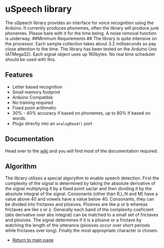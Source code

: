 # uSpeech library #
The uSpeech library provides an interface for voice recognition using the Arduino. It currently produces phonemes, often the library will produce junk phonemes. Please bare with it for the time being. A noise removal function is underway.
##Minimum Requirements ##
The library is quite intensive on the processor. Each sample collection takes about 3.2 milliseconds so pay close attention to the time. The library has been tested on the Arduino Uno (ATMega32). Each signal object uses up 160bytes. No real time scheduler should be used with this.

## Features ##
 - Letter based recognition
 - Small memory footprint
 - Arduino Compatible
 - No training required
 - Fixed point arithmetic
 - 30% - 40% accuracy if based on phonemes, up to 80% if based on words.
 - Plugs directly into an ``analogRead()`` port

## Documentation ##

Head over to the [wiki](https://github.com/arjo129/uSpeech/wiki) and you will find most of the documentation required.

## Algorithm ##
The library utilizes a special algorythm to enable speech detection. First the complexity of the signal is determined by taking
the absolute derivative of the signal multiplying it by a fixed point saclar and then dividing it by the absolute integral of the signal.
Consonants (other than R,L,N and M) have a value above 40 and vowels have a value below 40. Consonants, they can be divided into frictaves and plosives. Plosives are like p or b whereas frictaves are like
s or z. Generally each band of the complexity coeficient (abs derivative over abs integral) can be matched to a small set of frictaves
and plosives. The signal determines if it is a plosive or a frictave by watching the length of the utterance (plosives occur over short periods while frictaves over long).
Finally the most appropriate character is chosen.

- [Return to main page](http://arjo129.github.com)
